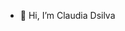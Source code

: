 - 👋 Hi, I’m Claudia Dsilva



<!---
cdclaudi33/cdclaudi33 is a ✨ special ✨ repository because its `README.md` (this file) appears on your GitHub profile.
You can click the Preview link to take a look at your changes.
--->
